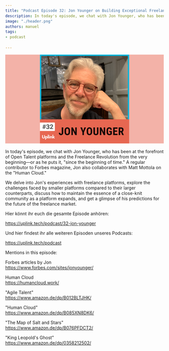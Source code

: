 ```yaml
---
title: "Podcast Episode 32: Jon Younger on Building Exceptional Freelance Platforms"
description: In today's episode, we chat with Jon Younger, who has been at the forefront of Open Talent platforms and the...
image: "./header.png"
authors: manuel
tags:
- podcast

---
```


![](header.png)

In today's episode, we chat with Jon Younger, who has been at the forefront of Open Talent platforms and the Freelance Revolution from the very beginning—or as he puts it, "since the beginning of time." A regular contributor to Forbes magazine, Jon also collaborates with Matt Mottola on the "Human Cloud."

We delve into Jon's experiences with freelance platforms, explore the challenges faced by smaller platforms compared to their larger counterparts, discuss how to maintain the essence of a close-knit community as a platform expands, and get a glimpse of his predictions for the future of the freelance market.

<!--truncate-->

Hier könnt ihr euch die gesamte Episode anhören:

<Embed>https://uplink.tech/podcast/32-jon-younger</Embed>

Und hier findest ihr alle weiteren Episoden unseres Podcasts:

<Embed>https://uplink.tech/podcast</Embed>

Mentions in this episode:

Forbes articles by Jon<br />
https://www.forbes.com/sites/jonyounger/

Human Cloud<br />
https://humancloud.work/

"Agile Talent"<br />
https://www.amazon.de/dp/B012BLTJHK/

"Human Cloud"<br />
https://www.amazon.de/dp/B085XN8DK6/

"The Map of Salt and Stars"<br />
https://www.amazon.de/dp/B076PFDCT2/

"King Leopold's Ghost"<br />
https://www.amazon.de/dp/0358212502/
